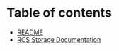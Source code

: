 # Table of contents

* [README](README.md)
* [RCS Storage Documentation](rcs-storage-documentation.md)

